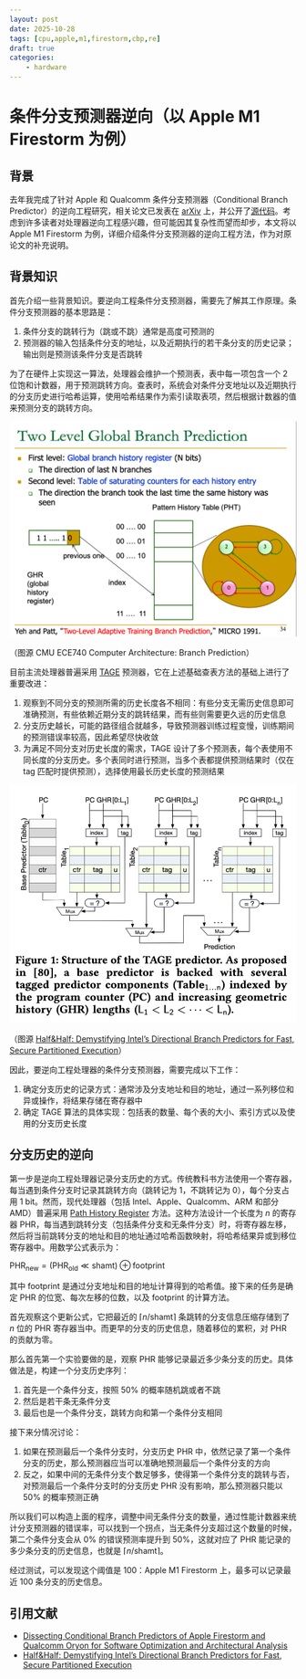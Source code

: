 ```yaml
---
layout: post
date: 2025-10-28
tags: [cpu,apple,m1,firestorm,cbp,re]
draft: true
categories:
    - hardware
---
```


# 条件分支预测器逆向（以 Apple M1 Firestorm 为例）

## 背景

去年我完成了针对 Apple 和 Qualcomm 条件分支预测器（Conditional Branch Predictor）的逆向工程研究，相关论文已发表在 [arXiv](https://arxiv.org/abs/2411.13900) 上，并公开了[源代码](https://arxiv.org/abs/2411.13900)。考虑到许多读者对处理器逆向工程感兴趣，但可能因其复杂性而望而却步，本文将以 Apple M1 Firestorm 为例，详细介绍条件分支预测器的逆向工程方法，作为对原论文的补充说明。

<!-- more -->

## 背景知识

首先介绍一些背景知识。要逆向工程条件分支预测器，需要先了解其工作原理。条件分支预测器的基本思路是：

1. 条件分支的跳转行为（跳或不跳）通常是高度可预测的
2. 预测器的输入包括条件分支的地址，以及近期执行的若干条分支的历史记录；输出则是预测该条件分支是否跳转

为了在硬件上实现这一算法，处理器会维护一个预测表，表中每一项包含一个 2 位饱和计数器，用于预测跳转方向。查表时，系统会对条件分支地址以及近期执行的分支历史进行哈希运算，使用哈希结果作为索引读取表项，然后根据计数器的值来预测分支的跳转方向。

![](./cbp-reverse-engineer-basic.png)

（图源 CMU ECE740 Computer Architecture: Branch Prediction）

目前主流处理器普遍采用 [TAGE](https://inria.hal.science/hal-03408381/document) 预测器，它在上述基础查表方法的基础上进行了重要改进：

1. 观察到不同分支的预测所需的历史长度各不相同：有些分支无需历史信息即可准确预测，有些依赖近期分支的跳转结果，而有些则需要更久远的历史信息
2. 分支历史越长，可能的路径组合就越多，导致预测器训练过程变慢，训练期间的预测错误率较高，因此希望尽快收敛
3. 为满足不同分支对历史长度的需求，TAGE 设计了多个预测表，每个表使用不同长度的分支历史。多个表同时进行预测，当多个表都提供预测结果时（仅在 tag 匹配时提供预测），选择使用最长历史长度的预测结果

![](./cbp-reverse-engineer-tage.png)

（图源 [Half&Half: Demystifying Intel’s Directional Branch Predictors for Fast, Secure Partitioned Execution](https://cseweb.ucsd.edu/~tullsen/halfandhalf.pdf)）

因此，要逆向工程处理器的条件分支预测器，需要完成以下工作：

1. 确定分支历史的记录方式：通常涉及分支地址和目的地址，通过一系列移位和异或操作，将结果存储在寄存器中
2. 确定 TAGE 算法的具体实现：包括表的数量、每个表的大小、索引方式以及使用的分支历史长度

## 分支历史的逆向

第一步是逆向工程处理器记录分支历史的方式。传统教科书方法使用一个寄存器，每当遇到条件分支时记录其跳转方向（跳转记为 1，不跳转记为 0），每个分支占用 1 bit。然而，现代处理器（包括 Intel、Apple、Qualcomm、ARM 和部分 AMD）普遍采用 [Path History Register](https://ieeexplore.ieee.org/document/476809/) 方法。这种方法设计一个长度为 $n$ 的寄存器 $\mathrm{PHR}$，每当遇到跳转分支（包括条件分支和无条件分支）时，将寄存器左移，然后将当前跳转分支的地址和目的地址通过哈希函数映射，将哈希结果异或到移位寄存器中。用数学公式表示为：

$\mathrm{PHR}_{\mathrm{new}} = (\mathrm{PHR}_{\mathrm{old}} \ll \mathrm{shamt}) \oplus \mathrm{footprint}$

其中 $\mathrm{footprint}$ 是通过分支地址和目的地址计算得到的哈希值。接下来的任务是确定 $\mathrm{PHR}$ 的位宽、每次左移的位数，以及 $\mathrm{footprint}$ 的计算方法。

首先观察这个更新公式，它把最近的 $\lceil n / \mathrm{shamt} \rceil$ 条跳转的分支信息压缩存储到了 $n$ 位的 $\mathrm{PHR}$ 寄存器当中。而更早的分支的历史信息，随着移位的累积，对 $\mathrm{PHR}$ 的贡献为零。

那么首先第一个实验要做的是，观察 $\mathrm{PHR}$ 能够记录最近多少条分支的历史。具体做法是，构建一个分支历史序列：

1. 首先是一个条件分支，按照 50% 的概率随机跳或者不跳
2. 然后是若干条无条件分支
3. 最后也是一个条件分支，跳转方向和第一个条件分支相同

接下来分情况讨论：

1. 如果在预测最后一个条件分支时，分支历史 $\mathrm{PHR}$ 中，依然记录了第一个条件分支的历史，那么预测器应当可以准确地预测最后一个条件分支的方向
2. 反之，如果中间的无条件分支个数足够多，使得第一个条件分支的跳转与否，对预测最后一个条件分支时的分支历史 $\mathrm{PHR}$ 没有影响，那么预测器只能以 50% 的概率预测正确

所以我们可以构造上面的程序，调整中间无条件分支的数量，通过性能计数器来统计分支预测器的错误率，可以找到一个拐点，当无条件分支超过这个数量的时候，第二个条件分支会从 0% 的错误预测率提升到 50%，这就对应了 $\mathrm{PHR}$ 能记录的多少条分支的历史信息，也就是 $\lceil n / \mathrm{shamt} \rceil$。

经过测试，可以发现这个阈值是 100：Apple M1 Firestorm 上，最多可以记录最近 100 条分支的历史信息。

## 引用文献

- [Dissecting Conditional Branch Predictors of Apple Firestorm and Qualcomm Oryon for Software Optimization and Architectural Analysis](https://arxiv.org/abs/2411.13900)
- [Half&Half: Demystifying Intel’s Directional Branch Predictors for Fast, Secure Partitioned Execution](https://cseweb.ucsd.edu/~tullsen/halfandhalf.pdf)
